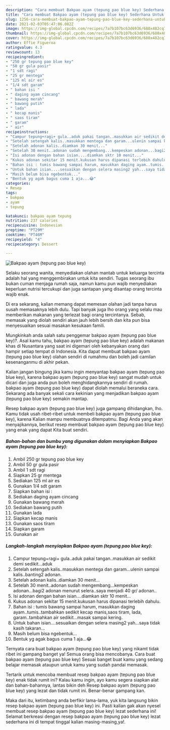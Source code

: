 ```yaml
---
description: "Cara membuat Bakpao ayam (tepung pao blue key) Sederhana Untuk Jualan"
title: "Cara membuat Bakpao ayam (tepung pao blue key) Sederhana Untuk Jualan"
slug: 1256-cara-membuat-bakpao-ayam-tepung-pao-blue-key-sederhana-untuk-jualan
date: 2021-02-03T05:47:06.082Z
image: https://img-global.cpcdn.com/recipes/7a7b107bc63d6936/680x482cq70/bakpao-ayam-tepung-pao-blue-key-foto-resep-utama.jpg
thumbnail: https://img-global.cpcdn.com/recipes/7a7b107bc63d6936/680x482cq70/bakpao-ayam-tepung-pao-blue-key-foto-resep-utama.jpg
cover: https://img-global.cpcdn.com/recipes/7a7b107bc63d6936/680x482cq70/bakpao-ayam-tepung-pao-blue-key-foto-resep-utama.jpg
author: Effie Figueroa
ratingvalue: 4.3
reviewcount: 13
recipeingredient:
- "250 gr tepung pao blue key"
- "50 gr gula pasir"
- "1 sdt ragi"
- "25 gr mentega"
- "125 ml air es"
- "1/4 sdt garam"
- " bahan isi "
- " daging ayam cincang"
- " bawang merah"
- " bawang putih"
- " lada"
- " kecap manis"
- " saos tiram"
- " garam"
- " air"
recipeinstructions:
- "Campur tepung+ragi+ gula..aduk pakai tangan..masukkan air sedikit demi sedikit...aduk"
- "Setelah setengah kalis..masukkan mentega dan garam...ulenin sampai kalis..banting2 adonan."
- "Setelah adonan kalis..diamkan 30 menit..."
- "Setelah 30 menit..adonan sudah mengembang...kempeskan adonan...bagi2 adonan menurut selera..saya menjadi 40 gr/ adonan.."
- "Isi adonan dengan bahan isian....diamkan sktr 10 menit..."
- "Kukus adonan sekitar 15 menit.kukusan harus dipanasi terlebih dahulu."
- "Bahan isi : tumis bawang sampai harum, masukkan daging ayam..tumis..tambahkan sedikit kecap manis,saos tiram, lada, garam..tambahkan air sedikit...masak sampai kering."
- "Untuk bahan isian....sesuaikan dengan selera masing2 yah...saya tidak kasih takaran..."
- "Masih belum bisa ngebentuk..."
- "Bentuk yg agak bagus cuma 1 aja...😂"
categories:
- Resep
tags:
- bakpao
- ayam
- tepung

katakunci: bakpao ayam tepung 
nutrition: 237 calories
recipecuisine: Indonesian
preptime: "PT29M"
cooktime: "PT46M"
recipeyield: "4"
recipecategory: Dessert

---
```



![Bakpao ayam (tepung pao blue key)](https://img-global.cpcdn.com/recipes/7a7b107bc63d6936/680x482cq70/bakpao-ayam-tepung-pao-blue-key-foto-resep-utama.jpg)

Selaku seorang wanita, menyediakan olahan mantab untuk keluarga tercinta adalah hal yang menggembirakan untuk kita sendiri. Tugas seorang ibu bukan cuman menjaga rumah saja, namun kamu pun wajib menyediakan keperluan nutrisi tercukupi dan juga santapan yang disantap orang tercinta wajib enak.

Di era  sekarang, kalian memang dapat memesan olahan jadi tanpa harus susah memasaknya lebih dulu. Tapi banyak juga lho orang yang selalu mau memberikan makanan yang terlezat bagi orang tercintanya. Sebab, memasak yang diolah sendiri akan jauh lebih bersih dan kita pun bisa menyesuaikan sesuai masakan kesukaan famili. 



Mungkinkah anda salah satu penggemar bakpao ayam (tepung pao blue key)?. Asal kamu tahu, bakpao ayam (tepung pao blue key) adalah makanan khas di Nusantara yang saat ini digemari oleh kebanyakan orang dari hampir setiap tempat di Indonesia. Kita dapat membuat bakpao ayam (tepung pao blue key) olahan sendiri di rumahmu dan boleh jadi camilan kesenanganmu di akhir pekan.

Kalian jangan bingung jika kamu ingin menyantap bakpao ayam (tepung pao blue key), karena bakpao ayam (tepung pao blue key) sangat mudah untuk dicari dan juga anda pun boleh menghidangkannya sendiri di rumah. bakpao ayam (tepung pao blue key) dapat diolah memalui beraneka cara. Sekarang ada banyak sekali cara kekinian yang menjadikan bakpao ayam (tepung pao blue key) semakin mantap.

Resep bakpao ayam (tepung pao blue key) juga gampang dihidangkan, lho. Kamu tidak usah ribet-ribet untuk membeli bakpao ayam (tepung pao blue key), karena Kalian mampu membuatnya ditempatmu. Bagi Anda yang akan menyajikannya, berikut resep membuat bakpao ayam (tepung pao blue key) yang enak yang dapat Kita buat sendiri.

<!--inarticleads1-->

##### Bahan-bahan dan bumbu yang digunakan dalam menyiapkan Bakpao ayam (tepung pao blue key):

1. Ambil 250 gr tepung pao blue key
1. Ambil 50 gr gula pasir
1. Ambil 1 sdt ragi
1. Siapkan 25 gr mentega
1. Sediakan 125 ml air es
1. Gunakan 1/4 sdt garam
1. Siapkan  bahan isi :
1. Sediakan  daging ayam cincang
1. Gunakan  bawang merah
1. Sediakan  bawang putih
1. Gunakan  lada
1. Siapkan  kecap manis
1. Gunakan  saos tiram
1. Siapkan  garam
1. Gunakan  air




<!--inarticleads2-->

##### Langkah-langkah menyiapkan Bakpao ayam (tepung pao blue key):

1. Campur tepung+ragi+ gula..aduk pakai tangan..masukkan air sedikit demi sedikit...aduk
1. Setelah setengah kalis..masukkan mentega dan garam...ulenin sampai kalis..banting2 adonan.
1. Setelah adonan kalis..diamkan 30 menit...
1. Setelah 30 menit..adonan sudah mengembang...kempeskan adonan...bagi2 adonan menurut selera..saya menjadi 40 gr/ adonan..
1. Isi adonan dengan bahan isian....diamkan sktr 10 menit...
1. Kukus adonan sekitar 15 menit.kukusan harus dipanasi terlebih dahulu.
1. Bahan isi : tumis bawang sampai harum, masukkan daging ayam..tumis..tambahkan sedikit kecap manis,saos tiram, lada, garam..tambahkan air sedikit...masak sampai kering.
1. Untuk bahan isian....sesuaikan dengan selera masing2 yah...saya tidak kasih takaran...
1. Masih belum bisa ngebentuk...
1. Bentuk yg agak bagus cuma 1 aja...😂




Ternyata cara buat bakpao ayam (tepung pao blue key) yang nikamt tidak ribet ini gampang banget ya! Semua orang bisa mencobanya. Cara buat bakpao ayam (tepung pao blue key) Sesuai banget buat kamu yang sedang belajar memasak ataupun untuk kamu yang sudah pandai memasak.

Tertarik untuk mencoba membuat resep bakpao ayam (tepung pao blue key) enak tidak rumit ini? Kalau kamu ingin, ayo kamu segera siapkan alat dan bahan-bahannya, lantas bikin deh Resep bakpao ayam (tepung pao blue key) yang lezat dan tidak rumit ini. Benar-benar gampang kan. 

Maka dari itu, ketimbang anda berfikir lama-lama, yuk kita langsung bikin resep bakpao ayam (tepung pao blue key) ini. Pasti kalian gak akan nyesel membuat resep bakpao ayam (tepung pao blue key) lezat sederhana ini! Selamat berkreasi dengan resep bakpao ayam (tepung pao blue key) lezat sederhana ini di tempat tinggal kalian masing-masing,ya!.

